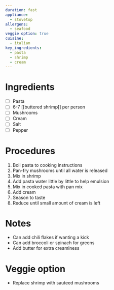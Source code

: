 ```yaml
---
duration: fast
appliance:
  - stovetop
allergens:
  - seafood
veggie option: true
cuisine:
  - italian
key_ingredients:
  - pasta
  - shrimp
  - cream
---
```

# Ingredients
- [ ] Pasta
- [ ] 6-7 [[buttered shrimp]] per person
- [ ] Mushrooms
- [ ] Cream
- [ ] Salt
- [ ] Pepper
# Procedures
1. Boil pasta to cooking instructions
2. Pan-fry mushrooms until all water is released
3. Mix in shrimp
4. Add pasta water little by little to help emulsion
5. Mix in cooked pasta with pan mix
6. Add cream 
7. Season to taste
8. Reduce until small amount of cream is left
# Notes
- Can add chili flakes if wanting a kick
- Can add broccoli or spinach for greens
- Add butter for extra creaminess
# Veggie option
* Replace shrimp with sauteed mushrooms